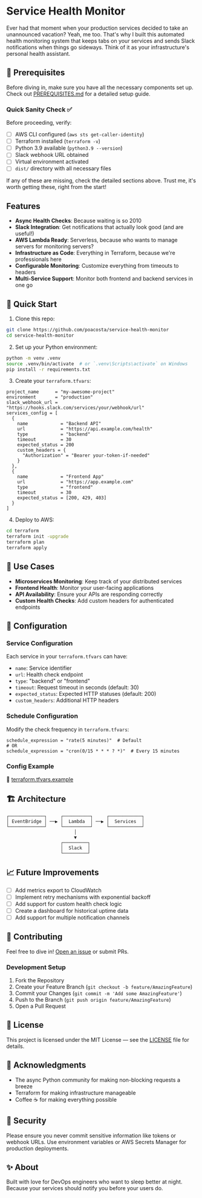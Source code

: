 # Service Health Monitor

Ever had that moment when your production services decided to take an unannounced vacation?
Yeah, me too.
That's why I
built this automated health monitoring system that keeps tabs on your services and sends Slack notifications when things
go sideways.
Think of it as your infrastructure's personal health assistant.

## 🎯 Prerequisites

Before diving in, make sure you have all the necessary components set up.
Check out [PREREQUISITES.md](PREREQUISITES.MD) for a detailed setup guide.

### Quick Sanity Check ✅

Before proceeding, verify:

- [ ] AWS CLI configured (`aws sts get-caller-identity`)
- [ ] Terraform installed (`terraform -v`)
- [ ] Python 3.9 available (`python3.9 --version`)
- [ ] Slack webhook URL obtained
- [ ] Virtual environment activated
- [ ] `dist/` directory with all necessary files

If any of these are missing, check the detailed sections above. Trust me, it's worth getting these, right from the
start!

## Features

- **Async Health Checks**: Because waiting is so 2010
- **Slack Integration**: Get notifications that actually look good (and are useful!)
- **AWS Lambda Ready**: Serverless, because who wants to manage servers for monitoring servers?
- **Infrastructure as Code**: Everything in Terraform, because we're professionals here
- **Configurable Monitoring**: Customize everything from timeouts to headers
- **Multi-Service Support**: Monitor both frontend and backend services in one go

## 🚀 Quick Start

1. Clone this repo:

```bash
git clone https://github.com/poacosta/service-health-monitor
cd service-health-monitor
```

2. Set up your Python environment:

```bash
python -m venv .venv
source .venv/bin/activate  # or `.venv\Scripts\activate` on Windows
pip install -r requirements.txt
```

3. Create your `terraform.tfvars`:

```hcl
project_name      = "my-awesome-project"
environment       = "production"
slack_webhook_url = "https://hooks.slack.com/services/your/webhook/url"
services_config = [
  {
    name            = "Backend API"
    url             = "https://api.example.com/health"
    type            = "backend"
    timeout         = 30
    expected_status = 200
    custom_headers = {
      "Authorization" = "Bearer your-token-if-needed"
    }
  },
  {
    name            = "Frontend App"
    url             = "https://app.example.com"
    type            = "frontend"
    timeout         = 30
    expected_status = [200, 429, 403]
  }
]
```

4. Deploy to AWS:

```bash
cd terraform
terraform init -upgrade
terraform plan
terraform apply
```

## 🎯 Use Cases

- **Microservices Monitoring**: Keep track of your distributed services
- **Frontend Health**: Monitor your user-facing applications
- **API Availability**: Ensure your APIs are responding correctly
- **Custom Health Checks**: Add custom headers for authenticated endpoints

## 🔧 Configuration

### Service Configuration

Each service in your `terraform.tfvars` can have:

- `name`: Service identifier
- `url`: Health check endpoint
- `type`: "backend" or "frontend"
- `timeout`: Request timeout in seconds (default: 30)
- `expected_status`: Expected HTTP statuses (default: 200)
- `custom_headers`: Additional HTTP headers

### Schedule Configuration

Modify the check frequency in `terraform.tfvars`:

```hcl
schedule_expression = "rate(5 minutes)"  # Default
# OR
schedule_expression = "cron(0/15 * * * ? *)"  # Every 15 minutes
```

### Config Example

📓 [terraform.tfvars.example](terraform/terraform.tfvars.example)

## 🏗 Architecture

```
┌─────────────┐     ┌──────────┐     ┌────────────┐
│ EventBridge │ ──▶ │  Lambda  │ ──▶ │  Services  │
└─────────────┘     └──────────┘     └────────────┘
                         │
                         ▼
                    ┌─────────┐
                    │  Slack  │
                    └─────────┘
```

## 📈 Future Improvements

- [ ] Add metrics export to CloudWatch
- [ ] Implement retry mechanisms with exponential backoff
- [ ] Add support for custom health check logic
- [ ] Create a dashboard for historical uptime data
- [ ] Add support for multiple notification channels

## 🤝 Contributing

Feel free to dive in! [Open an issue](https://github.com/poacosta/service-health-monitor/issues/new) or submit PRs.

### Development Setup

1. Fork the Repository
2. Create your Feature Branch (`git checkout -b feature/AmazingFeature`)
3. Commit your Changes (`git commit -m 'Add some AmazingFeature'`)
4. Push to the Branch (`git push origin feature/AmazingFeature`)
5. Open a Pull Request

## 📝 License

This project is licensed under the MIT License — see the [LICENSE](LICENSE) file for details.

## 🙏 Acknowledgments

- The async Python community for making non-blocking requests a breeze
- Terraform for making infrastructure manageable
- Coffee ☕ for making everything possible

## 🔐 Security

Please ensure you never commit sensitive information like tokens or webhook URLs. Use environment variables or AWS
Secrets Manager for production deployments.

## ✨ About

Built with love for DevOps engineers who want to sleep better at night.
Because your services should notify you before your users do.
